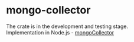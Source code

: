 # mongo-collector

The crate is in the development and testing stage.<br>
Implementation in Node.js - [mongoCollector](https://www.npmjs.com/package/mongo-collector)